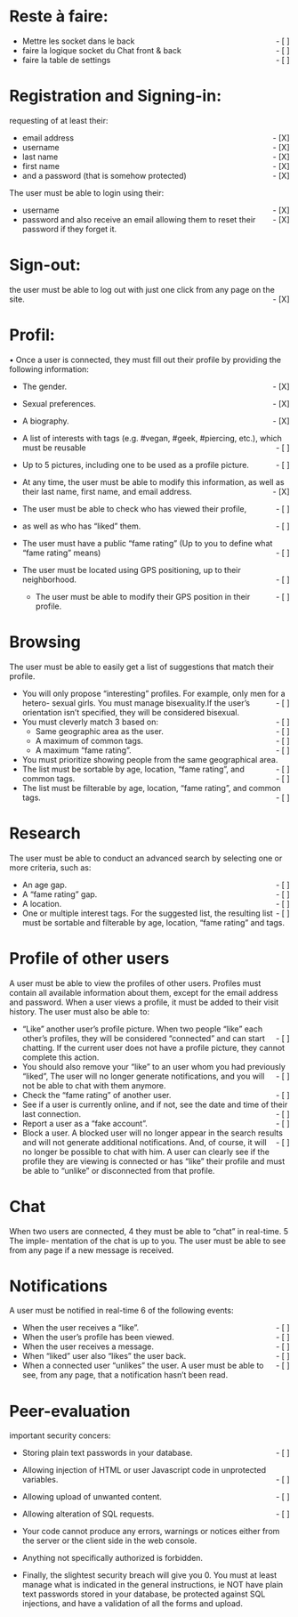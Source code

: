 
# Reste à faire: 
* Mettre les socket dans le back   <span style="float: right;">- [ ]</span>
* faire la logique socket du Chat front & back   <span style="float: right;">- [ ]</span>
* faire la table de settings   <span style="float: right;">- [ ]</span>

# Registration and Signing-in:
requesting of at least their:
* email address   <span style="float: right;">- [X]</span>
* username    <span style="float: right;">- [X]</span>
* last name   <span style="float: right;">- [X]</span>
* first name    <span style="float: right;">- [X]</span>
* and a password (that is somehow protected)    <span style="float: right;">- [X]</span>

The user must be able to login using their:
* username    <span style="float: right;">- [X]</span>
* password    <span style="float: right;">- [X]</span>
and also receive an email allowing them to reset their password if they forget it. 

# Sign-out:
the user must be able to log out with just one click from any page on the site.    <span style="float: right;">- [X]</span>

# Profil:
• Once a user is connected, they must fill out their profile by providing the following
information:
* The gender.   <span style="float: right;">- [X]</span>
* Sexual preferences.   <span style="float: right;">- [X]</span>
* A biography.    <span style="float: right;">- [X]</span>
* A list of interests with tags (e.g. #vegan, #geek, #piercing, etc.), which must be reusable   <span style="float: right;">- [ ]</span>
* Up to 5 pictures, including one to be used as a profile picture.    <span style="float: right;">- [ ]</span>
* At any time, the user must be able to modify this information, as well as their last name, first name, and email address.   <span style="float: right;">- [X]</span>
* The user must be able to check who has viewed their profile,    <span style="float: right;">- [ ]</span>
* as well as who has “liked” them.    <span style="float: right;">- [ ]</span>
* The user must have a public “fame rating” (Up to you to define what “fame rating” means)    <span style="float: right;">- [ ]</span>


* The user must be located using GPS positioning, up to their neighborhood.   <span style="float: right;">- [ ]</span>
  * The user must be able to modify their GPS position in   <span style="float: right;">- [ ]</span>
their profile.

# Browsing

The user must be able to easily get a list of suggestions that match their profile.
* You will only propose “interesting” profiles. For example, only men for a hetero-   <span style="float: right;">- [ ]</span>
sexual girls. You must manage bisexuality.If the user’s orientation isn’t specified,
they will be considered bisexual.
* You must cleverly match 3 based on:   <span style="float: right;">- [ ]</span>
  * Same geographic area as the user.   <span style="float: right;">- [ ]</span>
  * A maximum of common tags.   <span style="float: right;">- [ ]</span>
  * A maximum “fame rating”.    <span style="float: right;">- [ ]</span>
* You must prioritize showing people from the same geographical area.   <span style="float: right;">- [ ]</span>
* The list must be sortable by age, location, “fame rating”, and common tags.   <span style="float: right;">- [ ]</span>
* The list must be filterable by age, location, “fame rating”, and common tags.   <span style="float: right;">- [ ]</span>

# Research
The user must be able to conduct an advanced search by selecting one or more criteria,
such as:
* An age gap.   <span style="float: right;">- [ ]</span>
* A “fame rating” gap.    <span style="float: right;">- [ ]</span>
* A location.   <span style="float: right;">- [ ]</span>
* One or multiple interest tags.    <span style="float: right;">- [ ]</span>
For the suggested list, the resulting list must be sortable and filterable by age, location,
“fame rating” and tags.

# Profile of other users
A user must be able to view the profiles of other users. Profiles must contain all available
information about them, except for the email address and password.
When a user views a profile, it must be added to their visit history.
The user must also be able to:
* “Like” another user’s profile picture. When two people “like” each other’s profiles,    <span style="float: right;">- [ ]</span>
they will be considered “connected” and can start chatting. If the current user does
not have a profile picture, they cannot complete this action.
* You should also remove your “like” to an user whom you had previously “liked”,    <span style="float: right;">- [ ]</span>
The user will no longer generate notifications, and you will not be able to chat with
them anymore.
* Check the “fame rating” of another user.    <span style="float: right;">- [ ]</span>
* See if a user is currently online, and if not, see the date and time of their last    <span style="float: right;">- [ ]</span>
connection.
* Report a user as a “fake account”.    <span style="float: right;">- [ ]</span>
* Block a user. A blocked user will no longer appear in the search results and will   <span style="float: right;">- [ ]</span>
not generate additional notifications. And, of course, it will no longer be possible
to chat with him.
A user can clearly see if the profile they are viewing is connected or has “like” their
profile and must be able to “unlike” or disconnected from that profile.

# Chat
When two users are connected, 4 they must be able to “chat” in real-time. 5 The imple-
mentation of the chat is up to you. The user must be able to see from any page if a new
message is received.

# Notifications
A user must be notified in real-time 6 of the following events:
* When the user receives a “like”.    <span style="float: right;">- [ ]</span>
* When the user’s profile has been viewed.    <span style="float: right;">- [ ]</span>
* When the user receives a message.   <span style="float: right;">- [ ]</span>
* When “liked” user also “likes” the user back.   <span style="float: right;">- [ ]</span>
* When a connected user “unlikes” the user.   <span style="float: right;">- [ ]</span>
A user must be able to see, from any page, that a notification hasn’t been read.


# Peer-evaluation
important security concers:
* Storing plain text passwords in your database.    <span style="float: right;">- [ ]</span>
* Allowing injection of HTML or user Javascript code in unprotected variables.    <span style="float: right;">- [ ]</span>
* Allowing upload of unwanted content.    <span style="float: right;">- [ ]</span>
* Allowing alteration of SQL requests.    <span style="float: right;">- [ ]</span>

* Your code cannot produce any errors, warnings or notices either from the server or
the client side in the web console.
* Anything not specifically authorized is forbidden.
* Finally, the slightest security breach will give you 0. You must at least manage
what is indicated in the general instructions, ie NOT have plain text passwords
stored in your database, be protected against SQL injections, and have a validation
of all the forms and upload.